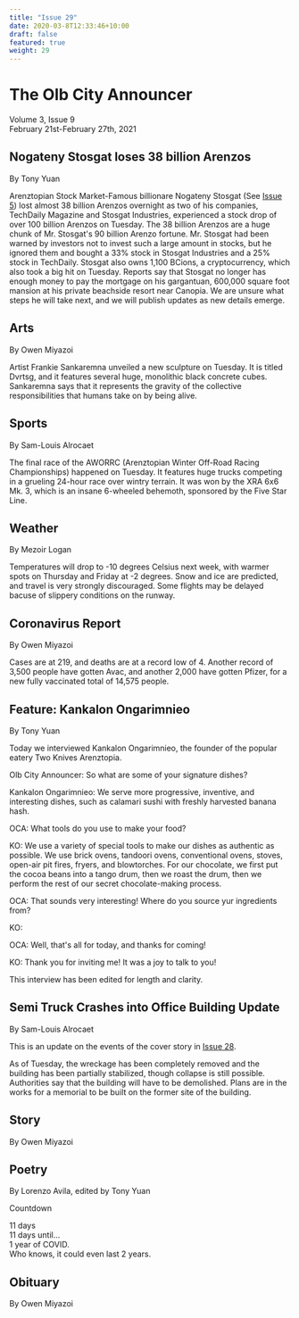 ```yaml
---
title: "Issue 29"
date: 2020-03-8T12:33:46+10:00
draft: false
featured: true
weight: 29
---
```


# The Olb City Announcer
Volume 3, Issue 9    
February 21st-February 27th, 2021

## Nogateny Stosgat loses 38 billion Arenzos
By Tony Yuan

Arenztopian Stock Market-Famous billionare Nogateny Stosgat (See [Issue 5](arenztopia.com/news/issue-5)) lost almost 38 billion Arenzos overnight as two of his companies, TechDaily Magazine and Stosgat Industries, experienced a stock drop of over 100 billion Arenzos on Tuesday. The 38 billion Arenzos are a huge chunk of Mr. Stosgat's 90 billion Arenzo fortune. Mr. Stosgat had been warned by investors not to invest such a large amount in stocks, but he ignored them and bought a 33% stock in Stosgat Industries and a 25% stock in TechDaily. Stosgat also owns 1,100 BCions, a cryptocurrency, which also took a big hit on Tuesday. Reports say that Stosgat no longer has enough money to pay the mortgage on his gargantuan, 600,000 square foot mansion at his private beachside resort near Canopia. We are unsure what steps he will take next, and we will publish updates as new details emerge.

## Arts
By Owen Miyazoi

Artist Frankie Sankaremna unveiled a new sculpture on Tuesday. It is titled Dvrtsg, and it features several huge, monolithic black concrete cubes. Sankaremna says that it represents the gravity of the collective responsibilities that humans take on by being alive.

## Sports
By Sam-Louis Alrocaet

The final race of the AWORRC (Arenztopian Winter Off-Road Racing Championships) happened on Tuesday. It features huge trucks competing in a grueling 24-hour race over wintry terrain. It was won by the XRA 6x6 Mk. 3, which is an insane 6-wheeled behemoth, sponsored by the Five Star Line.

## Weather
By Mezoir Logan

Temperatures will drop to -10 degrees Celsius next week, with warmer spots on Thursday and Friday at -2 degrees. Snow and ice are predicted, and travel is very strongly discouraged. Some flights may be delayed bacuse of slippery conditions on the runway.

## Coronavirus Report
By Owen Miyazoi

Cases are at 219, and deaths are at a record low of 4. Another record of 3,500 people have gotten Avac, and another 2,000 have gotten Pfizer, for a new fully vaccinated total of 14,575 people.

## Feature: Kankalon Ongarimnieo
By Tony Yuan

Today we interviewed Kankalon Ongarimnieo, the founder of the popular eatery Two Knives Arenztopia.

Olb City Announcer: So what are some of your signature dishes?

Kankalon Ongarimnieo: We serve more progressive, inventive, and interesting dishes, such as calamari sushi with freshly harvested banana hash. 

OCA: What tools do you use to make your food?

KO: We use a variety of special tools to make our dishes as authentic as possible. We use brick ovens, tandoori ovens, conventional ovens, stoves, open-air pit fires, fryers, and blowtorches.  For our chocolate, we first put the cocoa beans into a tango drum, then we roast the drum, then we perform the rest of our secret chocolate-making process.

OCA: That sounds very interesting! Where do you source yur ingredients from?

KO:

OCA: Well, that's all for today, and thanks for coming!

KO: Thank you for inviting me! It was a joy to talk to you!

This interview has been edited for length and clarity.

## Semi Truck Crashes into Office Building Update
By Sam-Louis Alrocaet

This is an update on the events of the cover story in [Issue 28](https://www.arenztopia.com/news/issue-28/).

As of Tuesday, the wreckage has been completely removed and the building has been partially stabilized, though collapse is still possible. Authorities say that the building will have to be demolished. Plans are in the works for a memorial to be built on the former site of the building.

## Story
By Owen Miyazoi



## Poetry
By Lorenzo Avila, edited by Tony Yuan

Countdown

11 days    
11 days until...    
1 year of COVID.    
Who knows, it could even last 2 years.

## Obituary
By Owen Miyazoi

